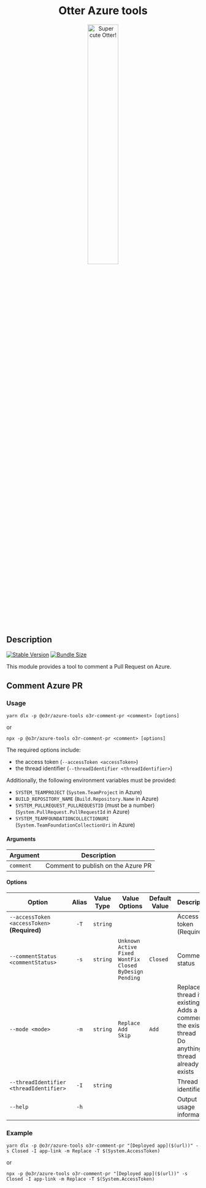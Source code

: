 <h1 align="center">Otter Azure tools</h1>
<p align="center">
  <img src="https://raw.githubusercontent.com/AmadeusITGroup/otter/main/assets/logo/otter.png" alt="Super cute Otter!" width="40%"/>
</p>

## Description

[![Stable Version](https://img.shields.io/npm/v/@o3r/azure-tools?style=for-the-badge)](https://www.npmjs.com/package/@o3r/azure-tools)
[![Bundle Size](https://img.shields.io/bundlephobia/min/@o3r/azure-tools?color=green&style=for-the-badge)](https://www.npmjs.com/package/@o3r/azure-tools)

This module provides a tool to comment a Pull Request on Azure.

## Comment Azure PR

### Usage

```shell
yarn dlx -p @o3r/azure-tools o3r-comment-pr <comment> [options]
```
or
```shell
npx -p @o3r/azure-tools o3r-comment-pr <comment> [options]
```

The required options include:
* the access token (`--accessToken <accessToken>`)
* the thread identifier (`--threadIdentifier <threadIdentifier>`)

Additionally, the following environment variables must be provided:
* `SYSTEM_TEAMPROJECT` (`System.TeamProject` in Azure)
* `BUILD_REPOSITORY_NAME` (`Build.Repository.Name` in Azure)
* `SYSTEM_PULLREQUEST_PULLREQUESTID` (must be a number) (`System.PullRequest.PullRequestId` in Azure)
* `SYSTEM_TEAMFOUNDATIONCOLLECTIONURI` (`System.TeamFoundationCollectionUri` in Azure)

#### Arguments

| Argument  | Description                        |
|-----------|------------------------------------|
| `comment` | Comment to publish on the Azure PR |

#### Options

| Option                                            | Alias | Value Type | Value Options                                                                                    | Default Value | Description                                                                                                      |
|---------------------------------------------------|:-----:|------------|--------------------------------------------------------------------------------------------------|---------------|------------------------------------------------------------------------------------------------------------------|
| `--accessToken <accessToken>` <br> **(Required)** | `-T`  | `string`   |                                                                                                  |               | Access token (Required)                                                                                          |
| `--commentStatus <commentStatus>`                 | `-s`  | `string`   | `Unknown` <br> `Active` <br> `Fixed` <br> `WontFix` <br> `Closed` <br> `ByDesign` <br> `Pending` | `Closed`      | Comment status                                                                                                   |
| `--mode <mode>`                                   | `-m`  | `string`   | `Replace` <br> `Add` <br> `Skip`                                                                 | `Add`         | Replaces thread if existing <br> Adds a comment to the existing thread <br> Do anything if thread already exists |
| `--threadIdentifier <threadIdentifier>`           | `-I`  | `string`   |                                                                                                  |               | Thread identifier                                                                                                |
| `--help`                                          | `-h`  |            |                                                                                                  |               | Output usage information                                                                                         |

### Example

```shell
yarn dlx -p @o3r/azure-tools o3r-comment-pr "[Deployed app]($(url))" -s Closed -I app-link -m Replace -T $(System.AccessToken)
```

or

```shell
npx -p @o3r/azure-tools o3r-comment-pr "[Deployed app]($(url))" -s Closed -I app-link -m Replace -T $(System.AccessToken)
```

